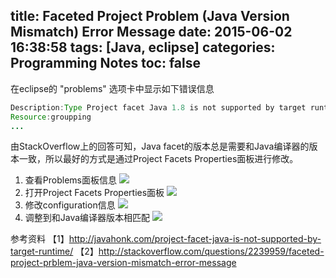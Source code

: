 title: Faceted Project Problem (Java Version Mismatch) Error Message
date: 2015-06-02 16:38:58
tags: [Java, eclipse]
categories: Programming Notes
toc: false
---

在eclipse的 "problems" 选项卡中显示如下错误信息
```java
Description:Type Project facet Java 1.8 is not supported by target runtime Apache Tomcat v7.0
Resource:groupping
...
```
由StackOverflow上的回答可知，Java facet的版本总是需要和Java编译器的版本一致，所以最好的方式是通过Project Facets Properties面板进行修改。
1. 查看Problems面板信息
![][1]
2. 打开Project Facets Properties面板
![][2]
3. 修改configuration信息
![][3]
4. 调整到和Java编译器版本相匹配
![][4]


  [1]: http://7xig3q.com1.z0.glb.clouddn.com/Problems%20Panel.png
  [2]: http://7xig3q.com1.z0.glb.clouddn.com/Project%20Facets%20Properties.png
  [3]: http://7xig3q.com1.z0.glb.clouddn.com/Project%20Facets%20Configuration.png
  [4]: http://7xig3q.com1.z0.glb.clouddn.com/match%20the%20java%20compiler%20compliance%20level.png


参考资料
【1】http://javahonk.com/project-facet-java-is-not-supported-by-target-runtime/
【2】http://stackoverflow.com/questions/2239959/faceted-project-prblem-java-version-mismatch-error-message
